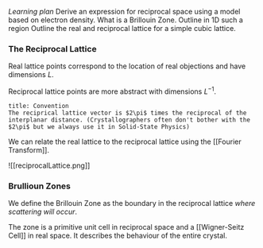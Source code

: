 *Learning plan*
Derive an expression for reciprocal space using a model based on electron density.
What is a Brillouin Zone. Outline in 1D such a region
Outline the real and reciprocal lattice for a simple cubic lattice.

### The Reciprocal Lattice
Real lattice points correspond to the location of real objections and have dimensions $L$.

Reciprocal lattice points are more abstract with dimensions $L^{-1}$.

```ad-info
title: Convention
The reciprical lattice vector is $2\pi$ times the reciprocal of the interplanar distance. (Crystallographers often don't bother with the $2\pi$ but we always use it in Solid-State Physics) 
```

We can relate the real lattice to the reciprocal lattice using the [[Fourier Transform]].

![[reciprocalLattice.png]]

### Brullioun Zones
We define the Brillouin Zone as the boundary in the reciprocal lattice *where scattering will occur*.

The zone is a primitive unit cell in reciprocal space and a [[Wigner-Seitz Cell]] in real space.
It describes the behaviour of the entire crystal.